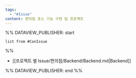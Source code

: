 ```yaml
---
tags:
  - "#Issue"
content: 편의점 포스 기능 구현 팀 프로젝트
---
```

%% DATAVIEW_PUBLISHER: start
```dataview
list from #ConIssue 
```
%%

- [[프로젝트 별 Issue/편의점/Backend/Backend.md|Backend]]

%% DATAVIEW_PUBLISHER: end %%